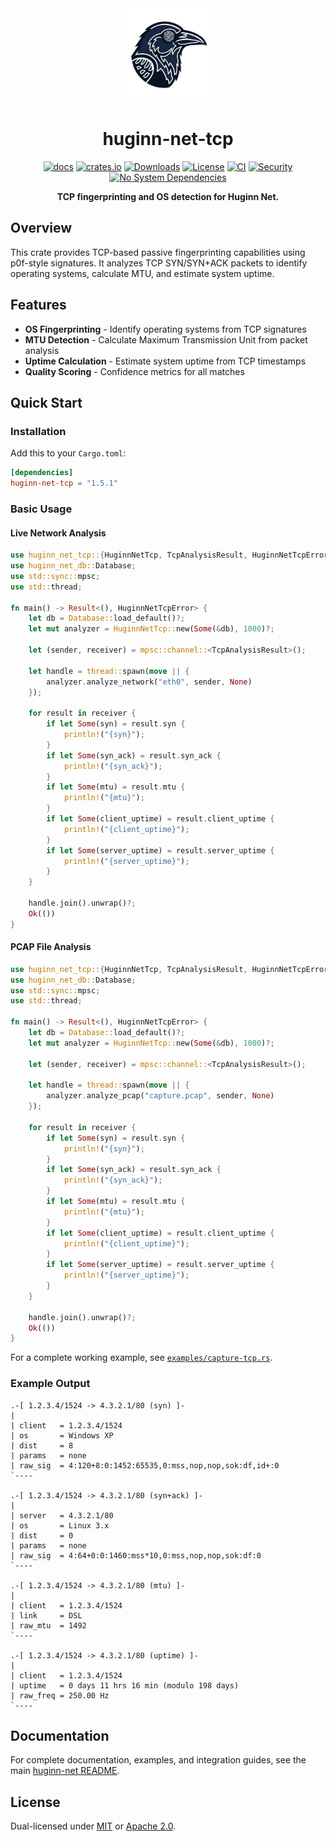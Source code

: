 <div align="center">
  <img src="https://raw.githubusercontent.com/biandratti/huginn-net/master/huginn-net.png" alt="Huginn Net Logo" width="150"/>
  
  # huginn-net-tcp

  [![docs](https://docs.rs/huginn-net-tcp/badge.svg)](https://docs.rs/huginn-net-tcp)
  [![crates.io](https://img.shields.io/crates/v/huginn-net-tcp.svg)](https://crates.io/crates/huginn-net-tcp)
  [![Downloads](https://img.shields.io/crates/d/huginn-net-tcp.svg)](https://crates.io/crates/huginn-net-tcp)
  [![License](https://img.shields.io/badge/license-MIT%2FApache--2.0-blue.svg)](https://github.com/biandratti/huginn-net#license)
  [![CI](https://github.com/biandratti/huginn-net/actions/workflows/ci.yml/badge.svg?branch=master)](#ci)
  [![Security](https://github.com/biandratti/huginn-net/actions/workflows/audit.yml/badge.svg?branch=master)](#security)
  [![No System Dependencies](https://img.shields.io/badge/system%20deps-none-brightgreen.svg)](https://deps.rs/repo/github/biandratti/huginn-net)

  **TCP fingerprinting and OS detection for Huginn Net.**
</div>

## Overview

This crate provides TCP-based passive fingerprinting capabilities using p0f-style signatures. It analyzes TCP SYN/SYN+ACK packets to identify operating systems, calculate MTU, and estimate system uptime.

## Features

- **OS Fingerprinting** - Identify operating systems from TCP signatures
- **MTU Detection** - Calculate Maximum Transmission Unit from packet analysis  
- **Uptime Calculation** - Estimate system uptime from TCP timestamps
- **Quality Scoring** - Confidence metrics for all matches

## Quick Start

### Installation

Add this to your `Cargo.toml`:

```toml
[dependencies]
huginn-net-tcp = "1.5.1"
```

### Basic Usage

#### Live Network Analysis

```rust
use huginn_net_tcp::{HuginnNetTcp, TcpAnalysisResult, HuginnNetTcpError};
use huginn_net_db::Database;
use std::sync::mpsc;
use std::thread;

fn main() -> Result<(), HuginnNetTcpError> {
    let db = Database::load_default()?;
    let mut analyzer = HuginnNetTcp::new(Some(&db), 1000)?;
    
    let (sender, receiver) = mpsc::channel::<TcpAnalysisResult>();
    
    let handle = thread::spawn(move || {
        analyzer.analyze_network("eth0", sender, None)
    });
    
    for result in receiver {
        if let Some(syn) = result.syn {
            println!("{syn}");
        }
        if let Some(syn_ack) = result.syn_ack {
            println!("{syn_ack}");
        }
        if let Some(mtu) = result.mtu {
            println!("{mtu}");
        }
        if let Some(client_uptime) = result.client_uptime {
            println!("{client_uptime}");
        }
        if let Some(server_uptime) = result.server_uptime {
            println!("{server_uptime}");
        }
    }
    
    handle.join().unwrap()?;
    Ok(())
}
```

#### PCAP File Analysis

```rust
use huginn_net_tcp::{HuginnNetTcp, TcpAnalysisResult, HuginnNetTcpError};
use huginn_net_db::Database;
use std::sync::mpsc;
use std::thread;

fn main() -> Result<(), HuginnNetTcpError> {
    let db = Database::load_default()?;
    let mut analyzer = HuginnNetTcp::new(Some(&db), 1000)?;
    
    let (sender, receiver) = mpsc::channel::<TcpAnalysisResult>();
    
    let handle = thread::spawn(move || {
        analyzer.analyze_pcap("capture.pcap", sender, None)
    });
    
    for result in receiver {
        if let Some(syn) = result.syn {
            println!("{syn}");
        }
        if let Some(syn_ack) = result.syn_ack {
            println!("{syn_ack}");
        }
        if let Some(mtu) = result.mtu {
            println!("{mtu}");
        }
        if let Some(client_uptime) = result.client_uptime {
            println!("{client_uptime}");
        }
        if let Some(server_uptime) = result.server_uptime {
            println!("{server_uptime}");
        }
    }
    
    handle.join().unwrap()?;
    Ok(())
}
```

For a complete working example, see [`examples/capture-tcp.rs`](../examples/capture-tcp.rs).

### Example Output

```text
.-[ 1.2.3.4/1524 -> 4.3.2.1/80 (syn) ]-
|
| client   = 1.2.3.4/1524
| os       = Windows XP
| dist     = 8
| params   = none
| raw_sig  = 4:120+8:0:1452:65535,0:mss,nop,nop,sok:df,id+:0
`----

.-[ 1.2.3.4/1524 -> 4.3.2.1/80 (syn+ack) ]-
|
| server   = 4.3.2.1/80
| os       = Linux 3.x
| dist     = 0
| params   = none
| raw_sig  = 4:64+0:0:1460:mss*10,0:mss,nop,nop,sok:df:0
`----

.-[ 1.2.3.4/1524 -> 4.3.2.1/80 (mtu) ]-
|
| client   = 1.2.3.4/1524
| link     = DSL
| raw_mtu  = 1492
`----

.-[ 1.2.3.4/1524 -> 4.3.2.1/80 (uptime) ]-
|
| client   = 1.2.3.4/1524
| uptime   = 0 days 11 hrs 16 min (modulo 198 days)
| raw_freq = 250.00 Hz
`----
```

## Documentation

For complete documentation, examples, and integration guides, see the main [huginn-net README](https://github.com/biandratti/huginn-net#readme).

## License

Dual-licensed under [MIT](https://github.com/biandratti/huginn-net/blob/master/LICENSE-MIT) or [Apache 2.0](https://github.com/biandratti/huginn-net/blob/master/LICENSE-APACHE).
